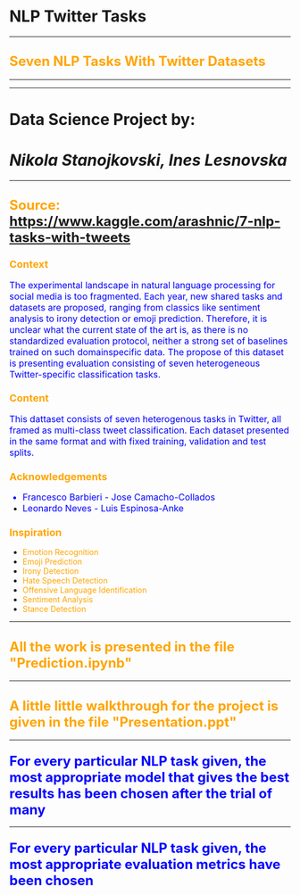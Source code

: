 # NLP Twitter Tasks

<hr/>

## <font color = 'Orange' size = 5 > Seven NLP Tasks With Twitter Datasets </font>

<hr/>
<hr/>

# Data Science Project by:
# <i>Nikola Stanojkovski, Ines Lesnovska</i>

<hr/>

## <font color="Orange" size=5> Source: https://www.kaggle.com/arashnic/7-nlp-tasks-with-tweets </font>

### <font color="Orange" size=4> Context </font>

<font color="blue" size=3>The experimental landscape in natural language processing for social media is too fragmented. Each year, new shared tasks and datasets are proposed, ranging from classics like sentiment analysis to irony detection or emoji prediction. Therefore, it is unclear what the current state of the art is, as there is
no standardized evaluation protocol, neither a strong set of baselines trained on such domainspecific data. The propose of this dataset is presenting evaluation consisting of seven heterogeneous Twitter-specific classification tasks.</font>

### <font color="Orange" size=4> Content </font>

<font color="blue" size=3>
This dattaset consists of seven heterogenous tasks in Twitter, all framed as multi-class tweet classification. Each dataset presented in the same format and with fixed training, validation and test splits.</font>

### <font color="Orange" size=4> Acknowledgements </font>

<font color="blue" size=3>

  - Francesco Barbieri - Jose Camacho-Collados
  - Leonardo Neves - Luis Espinosa-Anke </font>

### <font color="Orange" size=4>Inspiration </font>

<ul>
<li><font color="Orange">Emotion Recognition</font></li>
<li><font color="Orange">Emoji Prediction</font></li>
<li><font color="Orange">Irony Detection</font></li>
<li><font color="Orange">Hate Speech Detection</font></li>
<li><font color="Orange">Offensive Language Identification</font></li>
<li><font color="Orange">Sentiment Analysis</font></li>
<li><font color="Orange">Stance Detection</font></li>
</ul>

<hr/>

## <font color="Orange" size=5> All the work is presented in the file "Prediction.ipynb" </font>

<hr/>

## <font color="Orange" size=5> A little little walkthrough for the project is given in the file "Presentation.ppt" </font>

<hr/>

### <font color="Blue" size=5> For every particular NLP task given, the most appropriate model that gives the best results has been chosen after the trial of many </font>

<hr/>

### <font color="Blue" size=5> For every particular NLP task given, the most appropriate evaluation metrics have been chosen </font>


